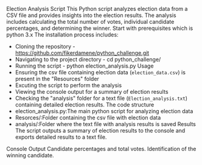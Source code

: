 Election Analysis Script
This Python script analyzes election data from a CSV file and provides insights into the election results. The analysis includes calculating the total number of votes, individual candidate percentages, and determining the winner.
Start with prerequisites which is python 3.x
The installation process includes:
- Cloning the repository - https://github.com/fikerdamene/python_challenge.git
- Navigating to the project directory - cd python_challenge/
- Running the script - python election_analysis.py
Usage
- Ensuring the csv file containing election data (`election_data.csv`) is present in the "Resources" folder
- Excuting the script to perform the analysis
- Viewing the console output for a summary of election results
- Checking the "analysis" folder for a text file (`Election_analysis.txt`) containing detailed election results.
The code structure
- election_analysis.py:The main python script for analyzing election data
- Resorces/:Folder containing the csv file with election data
- analysis/:Folder where the text file with analysis results is saved
Results
The script outputs a summary of election results to the console and exports detailed results to a text file.

Console Output
Candidate percentages and total votes.
Identification of the winning candidate.